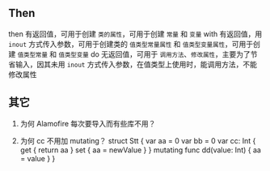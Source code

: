 
## Then

then 有返回值，可用于创建 `类的属性`，可用于创建 `常量` 和 `变量`
with 有返回值，用 `inout` 方式传入参数，可用于创建类的 `值类型常量属性` 和 `值类型变量属性`，可用于创建 `值类型常量` 和 `值类型变量`
do 无返回值，可用于 `调用方法`、`修改属性`，主要为了节省输入，因其未用 `inout` 方式传入参数，在值类型上使用时，能调用方法，不能修改属性

## 其它

1. 为何 Alamofire 每次要导入而有些库不用？

2. 为何 cc 不用加 mutating？
struct Stt {
var aa = 0
var bb = 0
var cc: Int {
get { return aa }
set { aa = newValue }
}
mutating func dd(value: Int) {
aa = value
}
}
